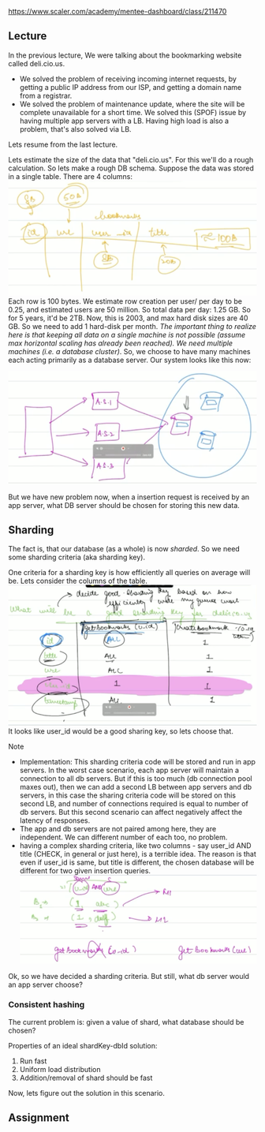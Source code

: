 https://www.scaler.com/academy/mentee-dashboard/class/211470

## Lecture
In the previous lecture, We were talking about the bookmarking website called deli.cio.us. 
- We solved the problem of receiving incoming internet requests, by getting a public IP address from our ISP, and getting a domain name from a registrar.
- We solved the problem of maintenance update, where the site will be complete unavailable for a short time. We solved this (SPOF) issue by having multiple app servers with a LB. Having high load is also a problem, that's also solved via LB.

Lets resume from the last lecture.

Lets estimate the size of the data that "deli.cio.us". For this we'll do a rough calculation. So lets make a rough DB schema. Suppose the data was stored in a single table. There are 4 columns:
![](../../../../assets/2-Consistent-Hashing-image-1-864cbb80.png)
Each row is 100 bytes. We estimate row creation per user/ per day to be 0.25, and estimated users are 50 million. So total data per day: 1.25 GB. So for 5 years, it'd be 2TB. Now, this is 2003, and max hard disk sizes are 40 GB. So we need to add 1 hard-disk per month. *The important thing to realize here is that keeping all data on a single machine is not possible (assume max horizontal scaling has already been reached). We need multiple machines (i.e. a database cluster)*. So, we choose to have many machines each acting primarily as a database server. Our system looks like this now:

![](../../../../assets/2-Consistent-Hashing-image-2-864cbb80.png)

But we have new problem now, when a insertion request is received by an app server, what DB server should be chosen for storing this new data.
## Sharding
The fact is, that our database (as a whole) is now *sharded*. So we need some sharding criteria (aka sharding key).

One criteria for a sharding key is how efficiently all queries on average will be. Lets consider the columns of the table.
![](../../../../assets/2-Consistent-Hashing-image-3-864cbb80.png)
It looks like user_id would be a good sharing key, so lets choose that.

Note
- Implementation: This sharding criteria code will be stored and run in app servers. In the worst case scenario, each app server will maintain a connection to all db servers. But if this is too much (db connection pool maxes out), then we can add a second LB between app servers and db servers, in this case the sharing criteria code will be stored on this second LB, and number of connections required is equal to number of db servers. But this second scenario can affect negatively affect the latency of responses.
- The app and db servers are not paired among here, they are independent. We can different number of each too, no problem.
- having a complex sharding criteria, like two columns - say user_id AND title (CHECK, in general or just here), is a terrible idea. The reason is that even if user_id is same, but title is different, the chosen database will be different for two given insertion queries.
![](../../../../assets/2-Consistent-Hashing-image-4-864cbb80.png)

Ok, so we have decided a sharding criteria. But still, what db server would an app server choose?

### Consistent hashing
The current problem is: given a value of shard, what database should be chosen?

Properties of an ideal shardKey-dbId solution:
1. Run fast
2. Uniform load distribution
3. Addition/removal of shard should be fast

Now, lets figure out the solution in this scenario.

## Assignment
